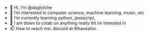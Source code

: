 - 👋 Hi, I’m @daglytche
- 👀 I’m interested in computer science, machine learning, music, etc
- 🌱 I’m currently learning python, javascript, 
- 💞️ I am down to colab on anything really tht im intrested in
- 📫 How to reach me: discord at #ihaveahiv .
<!---
daglytche/daglytche is a ✨ special ✨ repository because its `README.md` (this file) appears on your GitHub profile.
You can click the Preview link to take a look at your changes.
--->
